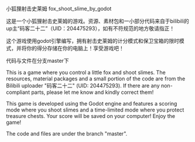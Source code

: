 小狐狸射击史莱姆
fox_shoot_slime_by_godot

这是一个小狐狸射击史莱姆的游戏。资源、素材包和一小部分代码来自于bilibili的up主“码客二十二”（UID：204475293），如有不符规范的地方敬请指正！

这个游戏使用godot引擎编写，拥有射击史莱姆的计分模式和保卫宝箱的限时模式，并将你的得分存储在你的电脑上！享受游戏吧！

代码与文件在分支master下


This is a game where you control a little fox and shoot slimes. The resources, material packages and a small portion of the code are from the Bilibili uploader "码客二十二" (UID: 204475293). If there are any non-compliant parts, please let me know and kindly correct them!

This game is developed using the Godot engine and features a scoring mode where you shoot slimes and a time-limited mode where you protect treasure chests. Your score will be saved on your computer! Enjoy the game!

The code and files are under the branch "master".

